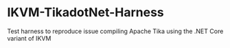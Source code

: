 # IKVM-TikadotNet-Harness
Test harness to reproduce issue compiling Apache Tika using the .NET Core variant of IKVM
